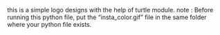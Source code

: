 this is a simple logo designs with the help of turtle module.
note : Before running this python file, put the “insta_color.gif” file in the same folder where your python file exists.
